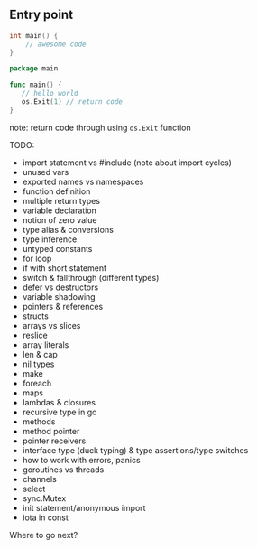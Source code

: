 ## Entry point

```c++
int main() {
    // awesome code
}
```

```go
package main

func main() {
   // hello world
   os.Exit(1) // return code
}
```

note: return code through using `os.Exit` function


TODO:
* import statement vs #include (note about import cycles)
* unused vars
* exported names vs namespaces
* function definition
* multiple return types
* variable declaration
* notion of zero value
* type alias & conversions
* type inference
* untyped constants
* for loop
* if with short statement
* switch & fallthrough (different types)
* defer vs destructors
* variable shadowing
* pointers & references
* structs
* arrays vs slices
* reslice
* array literals
* len & cap
* nil types
* make
* foreach
* maps
* lambdas & closures
* recursive type in go
* methods
* method pointer
* pointer receivers
* interface type (duck typing) & type assertions/type switches
* how to work with errors, panics
* goroutines vs threads
* channels
* select
* sync.Mutex
* init statement/anonymous import
* iota in const

Where to go next?
